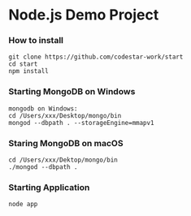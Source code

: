 # Node.js Demo Project


### How to install
```
git clone https://github.com/codestar-work/start
cd start
npm install
```

### Starting MongoDB on Windows
```
mongodb on Windows:
cd /Users/xxx/Desktop/mongo/bin
mongod --dbpath . --storageEngine=mmapv1
```

### Staring MongoDB on macOS
```
cd /Users/xxx/Dektop/mongo/bin
./mongod --dbpath .
```

### Starting Application
```
node app
```